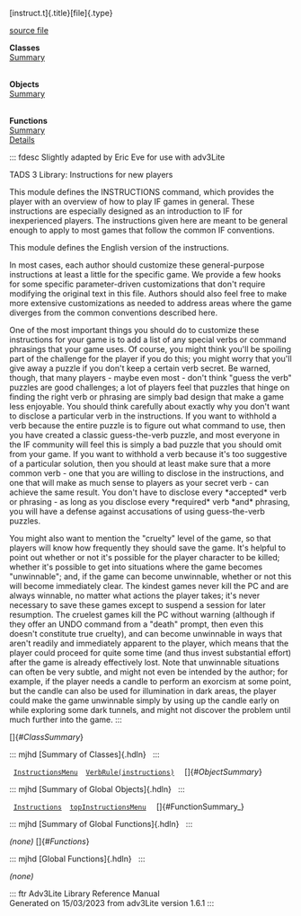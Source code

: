 [instruct.t]{.title}[file]{.type}

[source file](../source/instruct.t.html)

**Classes**\
[Summary](#_ClassSummary_)\
 

**Objects**\
[Summary](#_ObjectSummary_)\
 

**Functions**\
[Summary](#_FunctionSummary_)\
[Details](#_Functions_)

::: fdesc
Slightly adapted by Eric Eve for use with adv3Lite

TADS 3 Library: Instructions for new players

This module defines the INSTRUCTIONS command, which provides the player
with an overview of how to play IF games in general. These instructions
are especially designed as an introduction to IF for inexperienced
players. The instructions given here are meant to be general enough to
apply to most games that follow the common IF conventions.

This module defines the English version of the instructions.

In most cases, each author should customize these general-purpose
instructions at least a little for the specific game. We provide a few
hooks for some specific parameter-driven customizations that don\'t
require modifying the original text in this file. Authors should also
feel free to make more extensive customizations as needed to address
areas where the game diverges from the common conventions described
here.

One of the most important things you should do to customize these
instructions for your game is to add a list of any special verbs or
command phrasings that your game uses. Of course, you might think
you\'ll be spoiling part of the challenge for the player if you do this;
you might worry that you\'ll give away a puzzle if you don\'t keep a
certain verb secret. Be warned, though, that many players - maybe even
most - don\'t think \"guess the verb\" puzzles are good challenges; a
lot of players feel that puzzles that hinge on finding the right verb or
phrasing are simply bad design that make a game less enjoyable. You
should think carefully about exactly why you don\'t want to disclose a
particular verb in the instructions. If you want to withhold a verb
because the entire puzzle is to figure out what command to use, then you
have created a classic guess-the-verb puzzle, and most everyone in the
IF community will feel this is simply a bad puzzle that you should omit
from your game. If you want to withhold a verb because it\'s too
suggestive of a particular solution, then you should at least make sure
that a more common verb - one that you are willing to disclose in the
instructions, and one that will make as much sense to players as your
secret verb - can achieve the same result. You don\'t have to disclose
every \*accepted\* verb or phrasing - as long as you disclose every
\*required\* verb \*and\* phrasing, you will have a defense against
accusations of using guess-the-verb puzzles.

You might also want to mention the \"cruelty\" level of the game, so
that players will know how frequently they should save the game. It\'s
helpful to point out whether or not it\'s possible for the player
character to be killed; whether it\'s possible to get into situations
where the game becomes \"unwinnable\"; and, if the game can become
unwinnable, whether or not this will become immediately clear. The
kindest games never kill the PC and are always winnable, no matter what
actions the player takes; it\'s never necessary to save these games
except to suspend a session for later resumption. The cruelest games
kill the PC without warning (although if they offer an UNDO command from
a \"death\" prompt, then even this doesn\'t constitute true cruelty),
and can become unwinnable in ways that aren\'t readily and immediately
apparent to the player, which means that the player could proceed for
quite some time (and thus invest substantial effort) after the game is
already effectively lost. Note that unwinnable situations can often be
very subtle, and might not even be intended by the author; for example,
if the player needs a candle to perform an exorcism at some point, but
the candle can also be used for illumination in dark areas, the player
could make the game unwinnable simply by using up the candle early on
while exploring some dark tunnels, and might not discover the problem
until much further into the game.
:::

[]{#_ClassSummary_}

::: mjhd
[Summary of Classes]{.hdln}  
:::

` `[`InstructionsMenu`](../object/InstructionsMenu.html)`  `[`VerbRule(instructions)`](../object/VerbRule(instructions).html)`  `
[]{#_ObjectSummary_}

::: mjhd
[Summary of Global Objects]{.hdln}  
:::

` `[`Instructions`](../object/Instructions.html)`  `[`topInstructionsMenu`](../object/topInstructionsMenu.html)`  `
[]{#FunctionSummary_}

::: mjhd
[Summary of Global Functions]{.hdln}  
:::

*(none)* []{#_Functions_}

::: mjhd
[Global Functions]{.hdln}  
:::

*(none)*

::: ftr
Adv3Lite Library Reference Manual\
Generated on 15/03/2023 from adv3Lite version 1.6.1
:::
